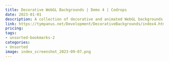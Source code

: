 ```yaml
---
title: Decorative WebGL Backgrounds | Demo 4 | Codrops
date: 2023-01-01
description: A collection of decorative and animated WebGL backgrounds that you can use in your web projects.
link: https://tympanus.net/Development/DecorativeBackgrounds/index4.html
pricing: 
tags: 
- unsorted-bookmarks-2 
categories: 
- Unsorted 
image: index_screenshot_2023-09-07.png
---
```

